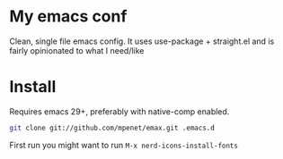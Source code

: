 # My emacs conf

Clean, single file emacs config. It uses use-package + straight.el and is fairly
opinionated to what I need/like

# Install

Requires emacs 29+, preferably with native-comp enabled.

```bash
git clone git://github.com/mpenet/emax.git .emacs.d
```

First run you might want to run `M-x nerd-icons-install-fonts`
